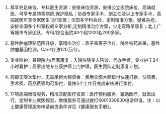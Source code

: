 1. 尊享充足床位、专科医生资源：安排床位资源，安排公立医院床位，高端就医，可享专属特需病房,保护隐私；协调专家手术，副主任及以上专家手术，高端就医可享专家医生1对1查房；全国多学科会诊，定制精准方案，疑难杂症，安排全国多个科室权威专家分析,定制精准治疗方案，少走弯路早康复；北上广等城市专家团队，专科/综合医院40个超1200名200多家。

2. 恶性肿瘤理赔范围升级，享精尖治疗：质子重离子治疗，院外特药直采，恶性肿瘤基因检测，Car-t疗法120万/针。

3. 专业陪护，兼顾院内/居家康复：入院住院专人陪诊、代办手续，专业护工24小时看护；居家出院专业康护师上门护理，医生团队定制康复计划。

4. 高额无限次垫付，无需承担大额资金：费用全面大额垫付快速打款，住院费、手术费、药品费等均可垫付，最快3个工作日完成审核进行垫付。

5. 17项高端增值服务，精准匹配医疗资源：医疗预约服务，辅助医疗，就医出行，定制专业就医规划，增值服务可通过拨打4001330600电话申请。注：以上健康管理服务申请前提条件详见《健康服务手册》。